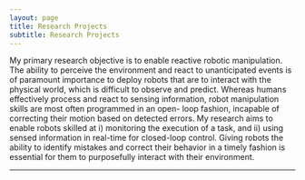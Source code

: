 ```yaml
---
layout: page
title: Research Projects
subtitle: Research Projects
---
```


My primary research objective is to enable reactive robotic manipulation. The ability to perceive the environment and react to unanticipated events is of paramount importance to deploy robots that are to interact with the physical world, which is difficult to observe and predict. Whereas humans effectively process and react to sensing information, robot manipulation skills are most often programmed in an open- loop fashion, incapable of correcting their motion based on detected errors.
My research aims to enable robots skilled at i) monitoring the execution of a task, and ii) using sensed information in real-time for closed-loop control. Giving robots the ability to identify mistakes and correct their behavior in a timely fashion is essential for them to purposefully interact with their environment.

---
